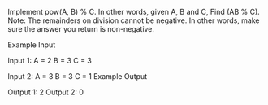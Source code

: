 Implement pow(A, B) % C. In other words, given A, B and C, Find (AB % C).
Note: The remainders on division cannot be negative. In other words, make sure the answer you return is non-negative.

Example Input

Input 1:
A = 2
B = 3
C = 3

Input 2:
A = 3
B = 3
C = 1
Example Output

Output 1:
2
Output 2:
0
